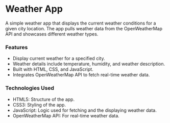 # Weather App
A simple weather app that displays the current weather conditions for a given city location. The app pulls weather data from the OpenWeatherMap API and showcases different weather types.
### Features
- Display current weather for a specified city.
- Weather details include temperature, humidity, and weather description.
- Built with HTML, CSS, and JavaScript.
- Integrates OpenWeatherMap API to fetch real-time weather data.

### Technologies Used
- HTML5: Structure of the app.
- CSS3: Styling of the app.
- JavaScript: Logic used for fetching and the displaying weather data.
- OpenWeatherMap API: For real-time weather data.
